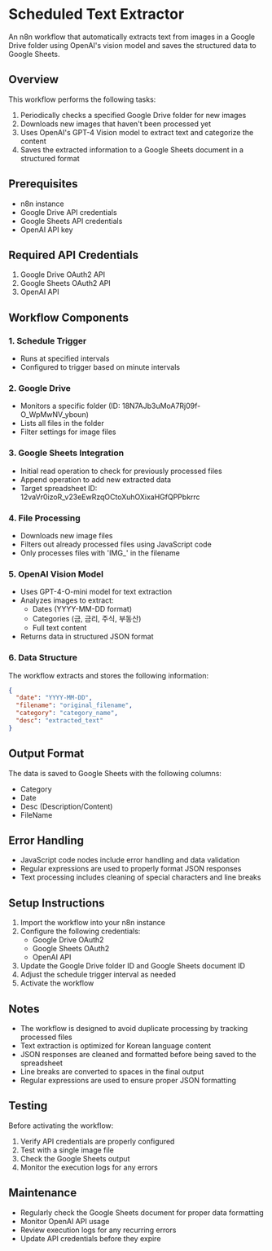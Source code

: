 # Scheduled Text Extractor

An n8n workflow that automatically extracts text from images in a Google Drive folder using OpenAI's vision model and saves the structured data to Google Sheets.

## Overview

This workflow performs the following tasks:
1. Periodically checks a specified Google Drive folder for new images
2. Downloads new images that haven't been processed yet
3. Uses OpenAI's GPT-4 Vision model to extract text and categorize the content
4. Saves the extracted information to a Google Sheets document in a structured format

## Prerequisites

- n8n instance
- Google Drive API credentials
- Google Sheets API credentials
- OpenAI API key

## Required API Credentials

1. Google Drive OAuth2 API
2. Google Sheets OAuth2 API
3. OpenAI API

## Workflow Components

### 1. Schedule Trigger
- Runs at specified intervals
- Configured to trigger based on minute intervals

### 2. Google Drive
- Monitors a specific folder (ID: 18N7AJb3uMoA7Rj09f-O_WpMwNV_yboun)
- Lists all files in the folder
- Filter settings for image files

### 3. Google Sheets Integration
- Initial read operation to check for previously processed files
- Append operation to add new extracted data
- Target spreadsheet ID: 12vaVr0izoR_v23eEwRzqOCtoXuhOXixaHGfQPPbkrrc

### 4. File Processing
- Downloads new image files
- Filters out already processed files using JavaScript code
- Only processes files with 'IMG_' in the filename

### 5. OpenAI Vision Model
- Uses GPT-4-O-mini model for text extraction
- Analyzes images to extract:
  - Dates (YYYY-MM-DD format)
  - Categories (금, 금리, 주식, 부동산)
  - Full text content
- Returns data in structured JSON format

### 6. Data Structure
The workflow extracts and stores the following information:
```json
{
  "date": "YYYY-MM-DD",
  "filename": "original_filename",
  "category": "category_name",
  "desc": "extracted_text"
}
```

## Output Format

The data is saved to Google Sheets with the following columns:
- Category
- Date
- Desc (Description/Content)
- FileName

## Error Handling

- JavaScript code nodes include error handling and data validation
- Regular expressions are used to properly format JSON responses
- Text processing includes cleaning of special characters and line breaks

## Setup Instructions

1. Import the workflow into your n8n instance
2. Configure the following credentials:
   - Google Drive OAuth2
   - Google Sheets OAuth2
   - OpenAI API
3. Update the Google Drive folder ID and Google Sheets document ID
4. Adjust the schedule trigger interval as needed
5. Activate the workflow

## Notes

- The workflow is designed to avoid duplicate processing by tracking processed files
- Text extraction is optimized for Korean language content
- JSON responses are cleaned and formatted before being saved to the spreadsheet
- Line breaks are converted to spaces in the final output
- Regular expressions are used to ensure proper JSON formatting

## Testing

Before activating the workflow:
1. Verify API credentials are properly configured
2. Test with a single image file
3. Check the Google Sheets output
4. Monitor the execution logs for any errors

## Maintenance

- Regularly check the Google Sheets document for proper data formatting
- Monitor OpenAI API usage
- Review execution logs for any recurring errors
- Update API credentials before they expire